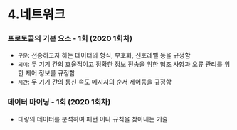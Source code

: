 # 4.네트워크
### 프로토콜의 기본 요소 - 1회 (2020 1회차)
* `구문`: 전송하고자 하는 데이터의 형식, 부호화, 신호레벨 등을 규정함
* `의미`: 두 기기 간의 효율적이고 정확한 정보 전송을 위한 협조 사항과 오류 관리를 위한 제어 정보를 규정함
* `시간`: 두 기기 간의 통신 속도 메시지의 순서 제어등을 규정함

### 데이터 마이닝 - 1회 (2020 1회차)
* 대량의 데이터를 분석하여 패턴 이나 규칙을 찾아내는 기술